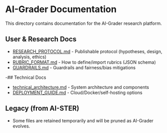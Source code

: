# AI-Grader Documentation

This directory contains documentation for the AI-Grader research platform.

## User & Research Docs
- [RESEARCH_PROTOCOL.md](RESEARCH_PROTOCOL.md) - Publishable protocol (hypotheses, design, analysis, ethics)
- [RUBRIC_FORMAT.md](RUBRIC_FORMAT.md) - How to define/import rubrics (JSON schema)
- [GUARDRAILS.md](GUARDRAILS.md) - Guardrails and fairness/bias mitigations

-## Technical Docs
- [technical_architecture.md](technical_architecture.md) - System architecture and components
- [DEPLOYMENT_GUIDE.md](DEPLOYMENT_GUIDE.md) - Cloud/Docker/self-hosting options

## Legacy (from AI-STER)
- Some files are retained temporarily and will be pruned as AI-Grader evolves.